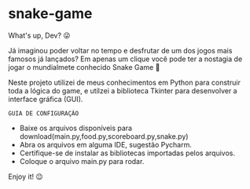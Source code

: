 # snake-game
What's up, Dev? 😜

Já imaginou poder voltar no tempo e desfrutar de um dos jogos mais famosos já lançados?
Em apenas um clique você pode ter a nostagia de jogar o mundialmete conhecido Snake Game 🐍

Neste projeto utilizei de meus conhecimentos em Python para construir toda a lógica do game,
e utilzei a biblioteca Tkinter para desenvolver a interface gráfica (GUI).

    GUIA DE CONFIGURAÇÂO 

- Baixe os arquivos disponíveis para download(main.py,food.py,scoreboard.py,snake.py)
- Abra os arquivos em alguma IDE, sugestão Pycharm.
- Certifique-se de instalar as bibliotecas importadas pelos arquivos.
- Coloque o arquivo main.py para rodar.

Enjoy it! 😉
